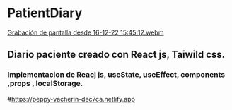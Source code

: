 # PatientDiary
[Grabación de pantalla desde 16-12-22 15:45:12.webm](https://user-images.githubusercontent.com/97137579/208167619-99b7ac89-c4bd-475d-b7a9-65e3a81da301.webm)

## Diario paciente  creado con React js, Taiwild css.
### Implementacion de Reacj js, useState, useEffect,  components ,props , localStorage.


#https://peppy-vacherin-dec7ca.netlify.app
